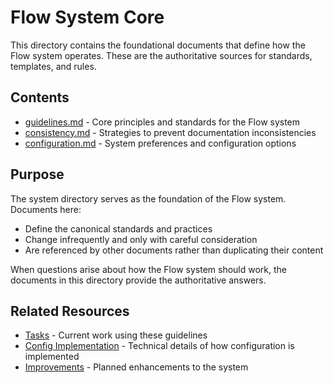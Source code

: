 # Flow System Core

This directory contains the foundational documents that define how the Flow system operates. These are the authoritative sources for standards, templates, and rules.

## Contents

- [guidelines.md](guidelines.md) - Core principles and standards for the Flow system
- [consistency.md](consistency.md) - Strategies to prevent documentation inconsistencies
- [configuration.md](configuration.md) - System preferences and configuration options

## Purpose

The system directory serves as the foundation of the Flow system. Documents here:

- Define the canonical standards and practices
- Change infrequently and only with careful consideration
- Are referenced by other documents rather than duplicating their content

When questions arise about how the Flow system should work, the documents in this directory provide the authoritative answers.

## Related Resources

- [Tasks](../active/tasks.md) - Current work using these guidelines
- [Config Implementation](../reference/config_implementation.md) - Technical details of how configuration is implemented
- [Improvements](../planning/improvements.md) - Planned enhancements to the system 